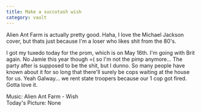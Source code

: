 ```yaml
---
title: Make a succotash wish
category: vault
---
```


Alien Ant Farm is actually pretty good. Haha, I love the Michael Jackson
cover, but thats just because I'm a loser who likes shit from the 80's.

I got my tuxedo today for the prom, which is on May 16th. I'm going with Brit
again. No Jamie this year though =( so I'm not the pimp anymore... The party
after is supposed to be the shit, but I dunno. So many people have known about
it for so long that there'll surely be cops waiting at the house for us. Yeah
Galway... we rent state troopers because our 1 cop got fired. Gotta love it.

Music: Alien Ant Farm - Wish  
Today's Picture: None
